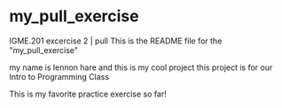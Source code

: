 # my_pull_exercise
IGME.201 excercise 2 | pull
This is the README file for the "my_pull_exercise"

my name is lennon hare and this is my cool project
this project is for our Intro to Programming Class

This is my favorite practice exercise so far!
